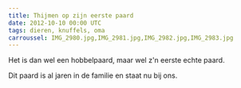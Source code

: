 ```yaml
---
title: Thijmen op zijn eerste paard
date: 2012-10-10 00:00 UTC
tags: dieren, knuffels, oma
carroussel: IMG_2980.jpg,IMG_2981.jpg,IMG_2982.jpg,IMG_2983.jpg
---
```

Het is dan wel een hobbelpaard, maar wel z'n eerste echte paard.

Dit paard is al jaren in de familie en staat nu bij ons.


